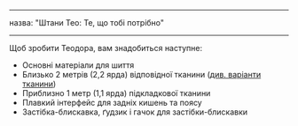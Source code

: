 - - -
назва: "Штани Тео: Те, що тобі потрібно"
- - -

Щоб зробити Теодора, вам знадобиться наступне:

- Основні матеріали для шиття
- Близько 2 метрів (2,2 ярда) відповідної тканини ([див. варіанти тканини](/docs/patterns/theo/fabric))
- Приблизно 1 метр (1,1 ярда) підкладкової тканини
- Плавкий інтерфейс для задніх кишень та поясу
- Застібка-блискавка, ґудзик і гачок для застібки-блискавки
